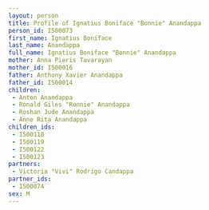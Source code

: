 ```yaml
---
layout: person
title: Profile of Ignatius Boniface "Bonnie" Anandappa
person_id: I500073
first_name: Ignatius Boniface
last_name: Anandappa
full_name: Ignatius Boniface "Bonnie" Anandappa
mother: Anna Pieris Tavarayan
mother_id: I500016
father: Anthony Xavier Anandappa
father_id: I500014
children:
 - Anton Anandappa
 - Ronald Giles "Ronnie" Anandappa
 - Roshan Jude Anandappa
 - Anne Rita Anandappa
children_ids:
 - I500118
 - I500119
 - I500122
 - I500123
partners:
 - Victoria "Vivi" Rodrigo Candappa
partner_ids:
 - I500074
sex: M
---
```


